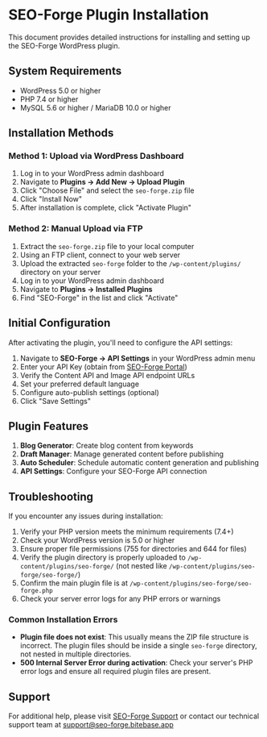 # SEO-Forge Plugin Installation

This document provides detailed instructions for installing and setting up the SEO-Forge WordPress plugin.

## System Requirements

- WordPress 5.0 or higher
- PHP 7.4 or higher
- MySQL 5.6 or higher / MariaDB 10.0 or higher

## Installation Methods

### Method 1: Upload via WordPress Dashboard

1. Log in to your WordPress admin dashboard
2. Navigate to **Plugins → Add New → Upload Plugin**
3. Click "Choose File" and select the `seo-forge.zip` file
4. Click "Install Now"
5. After installation is complete, click "Activate Plugin"

### Method 2: Manual Upload via FTP

1. Extract the `seo-forge.zip` file to your local computer
2. Using an FTP client, connect to your web server
3. Upload the extracted `seo-forge` folder to the `/wp-content/plugins/` directory on your server
4. Log in to your WordPress admin dashboard
5. Navigate to **Plugins → Installed Plugins**
6. Find "SEO-Forge" in the list and click "Activate"

## Initial Configuration

After activating the plugin, you'll need to configure the API settings:

1. Navigate to **SEO-Forge → API Settings** in your WordPress admin menu
2. Enter your API Key (obtain from [SEO-Forge Portal](https://seo-forge.bitebase.app))
3. Verify the Content API and Image API endpoint URLs
4. Set your preferred default language
5. Configure auto-publish settings (optional)
6. Click "Save Settings"

## Plugin Features

1. **Blog Generator**: Create blog content from keywords
2. **Draft Manager**: Manage generated content before publishing
3. **Auto Scheduler**: Schedule automatic content generation and publishing
4. **API Settings**: Configure your SEO-Forge API connection

## Troubleshooting

If you encounter any issues during installation:

1. Verify your PHP version meets the minimum requirements (7.4+)
2. Check your WordPress version is 5.0 or higher
3. Ensure proper file permissions (755 for directories and 644 for files)
4. Verify the plugin directory is properly uploaded to `/wp-content/plugins/seo-forge/` (not nested like `/wp-content/plugins/seo-forge/seo-forge/`)
5. Confirm the main plugin file is at `/wp-content/plugins/seo-forge/seo-forge.php`
6. Check your server error logs for any PHP errors or warnings

### Common Installation Errors

- **Plugin file does not exist**: This usually means the ZIP file structure is incorrect. The plugin files should be inside a single `seo-forge` directory, not nested in multiple directories.
- **500 Internal Server Error during activation**: Check your server's PHP error logs and ensure all required plugin files are present.

## Support

For additional help, please visit [SEO-Forge Support](https://seo-forge.bitebase.app/support) or contact our technical support team at support@seo-forge.bitebase.app 